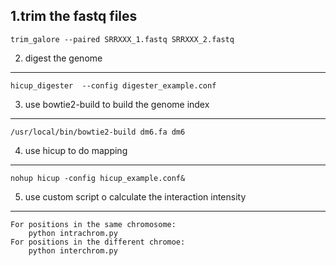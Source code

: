 
1.trim the fastq files
---
	trim_galore --paired SRRXXX_1.fastq SRRXXX_2.fastq   
2. digest the genome
---
	hicup_digester  --config digester_example.conf 
3. use bowtie2-build to build the genome index 
---
	/usr/local/bin/bowtie2-build dm6.fa dm6
4. use hicup to do mapping
---
	nohup hicup -config hicup_example.conf&
5. use custom script o calculate the interaction intensity
---
	For positions in the same chromosome:  
		python intrachrom.py  
	For positions in the different chromoe:  
		python interchrom.py  
